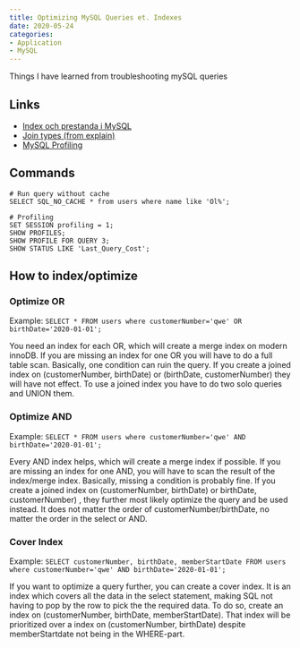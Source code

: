 ```yaml
---
title: Optimizing MySQL Queries et. Indexes
date: 2020-05-24
categories:
- Application
- MySQL
---
```


Things I have learned from troubleshooting mySQL queries

## Links
* [Index och prestanda i MySQL](https://dbwebb.se/kunskap/index-och-prestanda-i-mysql)
* [Join types (from explain)](https://dev.mysql.com/doc/refman/8.0/en/explain-output.html#explain-join-types)
* [MySQL Profiling](https://www.digitalocean.com/community/tutorials/how-to-use-mysql-query-profiling)

## Commands

    # Run query without cache
    SELECT SQL_NO_CACHE * from users where name like 'Ol%';

    # Profiling
    SET SESSION profiling = 1;
    SHOW PROFILES;
    SHOW PROFILE FOR QUERY 3;
    SHOW STATUS LIKE 'Last_Query_Cost';

## How to index/optimize
### Optimize OR
Example: `SELECT * FROM users where customerNumber='qwe' OR birthDate='2020-01-01';`

You need an index for each OR, which will create a merge index on modern innoDB. If you are missing an index for one OR you will have to do a full table scan. Basically, one condition can ruin the query.
If you create a joined index on (customerNumber, birthDate) or (birthDate, customerNumber) they will have not effect. To use a joined index you have to do two solo queries and UNION them.

### Optimize AND
Example: `SELECT * FROM users where customerNumber='qwe' AND birthDate='2020-01-01';`

Every AND index helps, which will create a merge index if possible. If you are missing an index for one AND, you will have to scan the result of the index/merge index. Basically, missing a condition is probably fine.
If you create a joined index on (customerNumber, birthDate) or birthDate, customerNumber) , they further most likely optimize the query and be used instead. It does not matter the order of customerNumber/birthDate, no matter the order in the select or AND.

### Cover Index
Example: `SELECT customerNumber, birthDate, memberStartDate FROM users where customerNumber='qwe' AND birthDate='2020-01-01';`

If you want to optimize a query further, you can create a cover index. It is an index which covers all the data in the select statement, making SQL not having to pop by the row to pick the the required data.
To do so, create an index on (customerNumber, birthDate, memberStartDate). That index will be prioritized over a index on (customerNumber, birthDate) despite memberStartdate not being in the WHERE-part.

